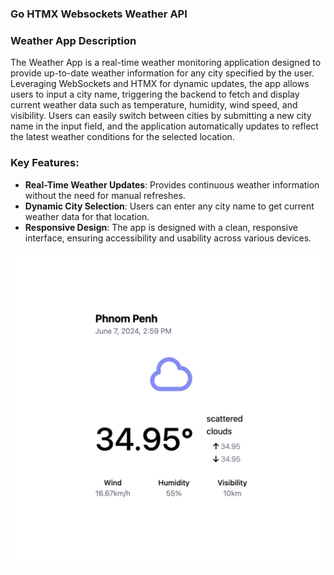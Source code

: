 ### Go HTMX Websockets Weather API

### Weather App Description

The Weather App is a real-time weather monitoring application designed to provide up-to-date weather information for any city specified by the user. Leveraging WebSockets and HTMX for dynamic updates, the app allows users to input a city name, triggering the backend to fetch and display current weather data such as temperature, humidity, wind speed, and visibility. Users can easily switch between cities by submitting a new city name in the input field, and the application automatically updates to reflect the latest weather conditions for the selected location.

### Key Features:

- **Real-Time Weather Updates**: Provides continuous weather information without the need for manual refreshes.
- **Dynamic City Selection**: Users can enter any city name to get current weather data for that location.
- **Responsive Design**: The app is designed with a clean, responsive interface, ensuring accessibility and usability across various devices.

![image](assets/go-weather.png)

